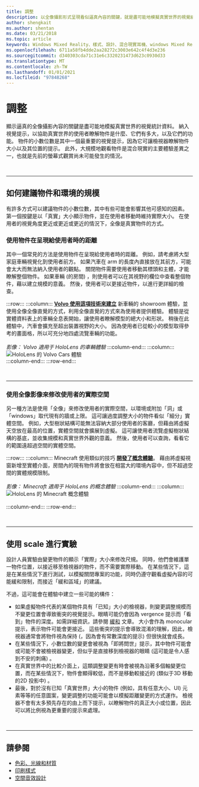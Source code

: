```yaml
---
title: 調整
description: 以全像攝影形式呈現看似逼真內容的關鍵，就是盡可能地模擬真實世界的視覺統計資料。
author: shengkait
ms.author: shentan
ms.date: 03/21/2018
ms.topic: article
keywords: Windows Mixed Reality、樣式、設計、混合現實耳機、windows Mixed Reality 耳機、虛擬實境耳機、HoloLens、調整、全像影像
ms.openlocfilehash: 6711a58fb4dde2aa28272c3003e642c4f4d3e236
ms.sourcegitcommit: d340303cda71c31e6c3320231473d623c0930d33
ms.translationtype: MT
ms.contentlocale: zh-TW
ms.lasthandoff: 01/01/2021
ms.locfileid: "97848268"
---
```

# <a name="scale"></a>調整

顯示逼真的全像攝影內容的關鍵是盡可能地模擬真實世界的視覺統計資料。 納入視覺提示，以協助真實世界的使用者瞭解物件是什麼、它們有多大，以及它們的功能。 物件的小數位數是其中一個最重要的視覺提示，因為它可讓檢視器瞭解物件大小以及其位置的提示。 此外，大規模地觀看物件是混合現實的主要體驗差異之一，也就是先前的螢幕式觀賞尚未可能發生的情況。

<br>

---

## <a name="how-to-suggest-the-scale-of-objects-and-environments"></a>如何建議物件和環境的規模

有許多方式可以建議物件的小數位數，其中有些可能會影響其他可感知的因素。 第一個按鍵是以「真實」大小顯示物件，並在使用者移動時維持實際大小。 在使用者的視覺角度更近或更近或更近的情況下，全像是真實物件的方式。

### <a name="use-the-distance-of-objects-as-theyre-presented-to-the-user"></a>使用物件在呈現給使用者時的距離

其中一個常見的方法是使用物件在呈現給使用者時的距離。 例如，請考慮將大型家庭車輛視覺化到使用者前方。 如果汽車在 arm 的長度內直接放在其前方，可能會太大而無法納入使用者的觀點。 關閉物件需要使用者移動其標頭和主體，才能瞭解整個物件。 如果車輛 (的房間) ，則使用者可以在其視野的欄位中查看整個物件，藉以建立規模的意義。 然後，使用者可以更接近物件，以進行更詳細的檢查。

:::row:::
    :::column:::
        **[Volvo 使用這項技術來建立](https://www.youtube.com/watch?v=DilzwF90vec)** 新車輛的 showroom 體驗，並使用全像全像直覺的方式，利用全像直覺的方式來為使用者提供體驗。 體驗是從實體資料表上的車輛全息表開始，讓使用者瞭解模型的總大小和形狀。 稍後在此體驗中，汽車會擴充至超出裝置視野的大小。 因為使用者已從較小的模型取得參考的畫面格，所以可充分地四處流覽車輛的功能。<br>
        <br>
        *影像： Volvo 適用于 HoloLens 的車輛體驗*
    :::column-end:::
        :::column:::
       ![HoloLens 的 Volvo Cars 體驗](images/volvo-cars-microsoft-hololens-experience01-640px.jpg)<br>
    :::column-end:::
:::row-end:::


<br>

---

### <a name="use-holograms-to-modify-the-users-real-space"></a>使用全像影像來修改使用者的實際空間

另一種方法是使用「全像」來修改使用者的實際空間，以環境或附加「洞」或「windows」取代現有的牆或上限。 這可讓過度調整大小的物件看似「細分」實體空間。 例如，大型樹狀結構可能無法容納大部分使用者的客廳，但藉由將虛擬天空放在最高的位置，實體空間就會擴展到虛擬。 這可讓使用者流覽虛擬樹狀結構的基底，並收集規模和真實世界外觀的意義。 然後，使用者可以查詢，看看它的範圍遠超過空間的實體空間。

:::row:::
    :::column:::
        Minecraft 使用類似的技巧 **[開發了概念體驗](https://minecraft.net/)**。 藉由將虛擬視窗新增至實體介面，房間內的現有物件將會放在相當大的環境內容中，但不超過空間的實體規模限制。<br>
        <br>
        *影像： Minecraft 適用于 HoloLens 的概念體驗*
    :::column-end:::
        :::column:::
       ![HoloLens 的 Minecraft 概念體驗](images/800px-minecraftwindow-640px.jpg)<br><br>
    :::column-end:::
:::row-end:::


<br>

---


## <a name="experimenting-with-scale"></a>使用 scale 進行實驗

設計人員實驗由變更物件的顯示「實際」大小來修改尺規。 同時，他們會維護單一物件位置，以接近移至檢視器的物件，而不需要實際移動。 在某些情況下，這是在某些情況下進行測試，以模擬關閉專案的功能，同時仍遵守觀看虛擬內容的可能緩和限制，而接近「緩和區域」的建議。

不過，這可能會在體驗中建立一些可能的構件：
* 如果虛擬物件代表的某個物件具有「已知」大小的檢視器，則變更調整規模而不變更位置會導致衝突的視覺提示。眼睛可能仍會因為 vergence 提示而「看到」物件的深度。如需詳細資訊，請參閱 [緩和](comfort.md) 文章。 大小會作為 monocular 提示，表示物件可能會更接近。 這些衝突的提示會導致混淆的理解，因此，檢視器通常會將物件視為保持 (，因為會有常數深度的提示) 但很快就會成長。
* 在某些情況下，小數位數的變更會被視為「即將問世」提示，其中物件可能會或可能不會被檢視器變更，但似乎是直接移到檢視器的眼睛 (這可能是令人感到不安的刺痛) 。
* 在真實世界中的比較介面上，這類調整變更有時會被視為沿著多個軸變更位置，而在某些情況下，物件會顯得較低，而不是移動較接近的 (類似于3D 移動的2D 投影中) 。
* 最後，對於沒有已知「真實世界」大小的物件 (例如，具有任意大小、UI) 元素等等的任意圖案，變更調整的功能可能會以模擬距離變更的方式運作。 檢視器不會有太多預先存在的由上而下提示，以瞭解物件的真正大小或位置，因此可以將比例視為更重要的提示來處理。

<br>

---

## <a name="see-also"></a>請參閱
* [色彩、光線和材質](../color,-light-and-materials.md)
* [印刷樣式](typography.md)
* [空間音效設計](spatial-sound-design.md)
